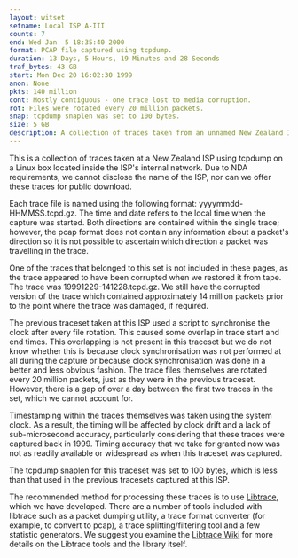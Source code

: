 ```yaml
---
layout: witset
setname: Local ISP A-III
counts: 7
end: Wed Jan  5 18:35:40 2000
format: PCAP file captured using tcpdump.
duration: 13 Days, 5 Hours, 19 Minutes and 28 Seconds
traf_bytes: 43 GB
start: Mon Dec 20 16:02:30 1999
anon: None
pkts: 140 million
cont: Mostly contiguous - one trace lost to media corruption. 
rot: Files were rotated every 20 million packets.
snap: tcpdump snaplen was set to 100 bytes.
size: 5 GB
description: A collection of traces taken from an unnamed New Zealand ISP between December 1999 and January 2000.
---
```


This is a collection of traces taken at a New Zealand ISP using tcpdump on a
Linux box located inside the ISP's internal network. Due to NDA requirements,
we cannot disclose the name of the ISP, nor can we offer these traces for
public download.

Each trace file is named using the following format:
yyyymmdd-HHMMSS.tcpd.gz. The time and date refers to the local time
when the capture was started. Both directions are contained within the
single trace; however, the pcap format does not contain any information
about a packet's direction so it is not possible to ascertain which direction
a packet was travelling in the trace.

One of the traces that belonged to this set is not included in these pages, as
the trace appeared to have been corrupted when we restored it from tape. The
trace was 19991229-141228.tcpd.gz. We still have the corrupted version of the
trace which contained approximately 14 million packets prior to the point
where the trace was damaged, if required.

The previous traceset taken at this ISP used a script to synchronise the clock
after every file rotation. This caused some overlap in trace start and end
times. This overlapping is not present in this traceset but we do not know
whether this is because clock synchronisation was not performed at all during
the capture or because clock synchronisation was done in a better and less
obvious fashion. The trace files themselves are rotated every 20 million 
packets, just as they were in the previous traceset. However, there is a gap
of over a day between the first two traces in the set, which we cannot account
for. 

Timestamping within the traces themselves was taken using the system clock.
As a result, the timing will be affected by clock drift and a lack of
sub-microsecond accuracy, particularly considering that these traces were
captured back in 1999. Timing accuracy that we take for granted now was not
as readily available or widespread as when this traceset was captured.

The tcpdump snaplen for this traceset was set to 100 bytes, which is less than
that used in the previous tracesets captured at this ISP.

The recommended method for processing these traces is to use
<a href="https://github.com/LibtraceTeam/libtrace">Libtrace</a>,
which we have developed. There are a number of tools included with libtrace
such as a packet dumping utility, a trace format converter (for example, to
convert to pcap), a trace splitting/filtering tool and a few statistic
generators. We suggest you examine the
<a href="https://github.com/LibtraceTeam/libtrace/wiki">Libtrace Wiki</a> for more details
on the Libtrace tools and the library itself.
